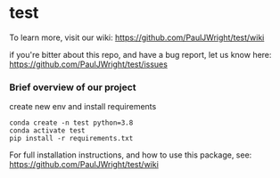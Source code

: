 # test


To learn more, visit our wiki: https://github.com/PaulJWright/test/wiki

if you're bitter about this repo, and have a bug report, let us know here: https://github.com/PaulJWright/test/issues


### Brief overview of our project

create new env and install requirements

```
conda create -n test python=3.8
conda activate test
pip install -r requirements.txt
```

For full installation instructions, and how to use this package, see: https://github.com/PaulJWright/test/wiki

